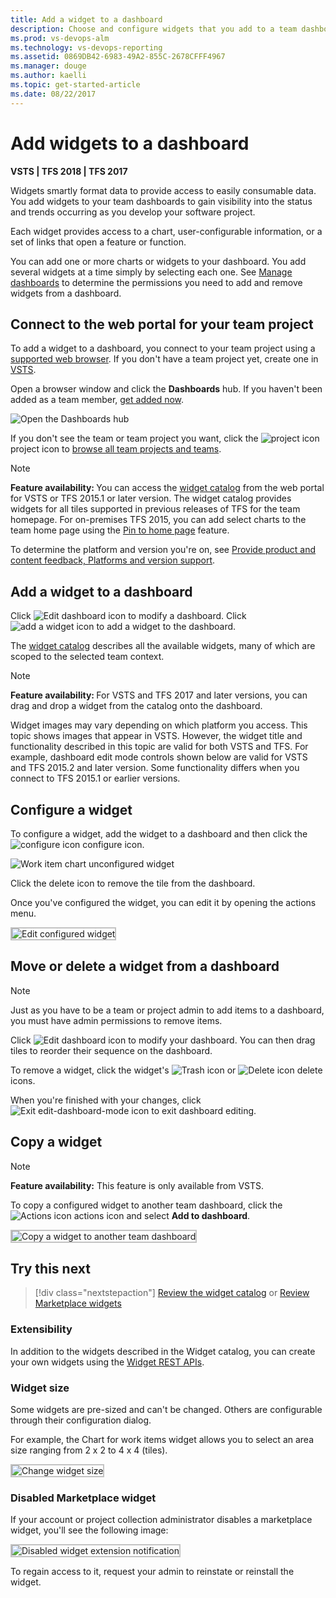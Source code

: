 ```yaml
---
title: Add a widget to a dashboard 
description: Choose and configure widgets that you add to a team dashboard  
ms.prod: vs-devops-alm
ms.technology: vs-devops-reporting
ms.assetid: 0869DB42-6983-49A2-855C-2678CFFF4967
ms.manager: douge
ms.author: kaelli
ms.topic: get-started-article
ms.date: 08/22/2017
---
```


# Add widgets to a dashboard

<b>VSTS | TFS 2018 | TFS 2017</b>  


Widgets smartly format data to provide access to easily consumable data. You add widgets to your team dashboards to gain visibility into the status and trends occurring as you develop your software project. 

Each widget provides access to a chart, user-configurable information, or a set of links that open a feature or function. 

You can add one or more charts or widgets to your dashboard. You add several widgets at a time simply by selecting each one. See [Manage dashboards](dashboards.md#manage) to determine the permissions you need to add and remove widgets from a dashboard.    


## Connect to the web portal for your team project 

To add a widget to a dashboard, you connect to your team project using a [supported web browser](../accounts/requirements.md#supported-browsers).  If you don't have a team project yet, create one in [VSTS](../accounts/create-account-with-personal-msa.md)<!--- or set one up in an [on-premises TFS](../accounts/create-team-project.md)-->.

Open a browser window and click the **Dashboards** hub. If you haven't been added as a team member, [get added now](../work/scale/multiple-teams.md#add-team-members).

![Open the Dashboards hub](_img/dashboards-go-to.png) 

If you don't see the team or team project you want, click the ![project icon](../work/_img/icons/project-icon.png) project icon to [browse all team projects and teams](../connect/account-home-pages.md).  

>[!NOTE]  
><b>Feature availability: </b> You can access the [widget catalog](widget-catalog.md) from the web portal for VSTS or TFS 2015.1 or later version. The widget catalog provides widgets for all tiles supported in previous releases of TFS for the team homepage. For on-premises TFS 2015, you can add select charts to the team home page using the [Pin to home page](team-dashboard.md) feature.   
>
>To determine the platform and version you're on, see [Provide product and content feedback, Platforms and version support](../provide-feedback.md#platform-version).   

## Add a widget to a dashboard  
 
Click ![Edit dashboard icon](_img/edit-dashboard-icon.png) to modify a dashboard. Click ![add a widget icon](_img/add-widget-icon.png) to add a widget to the dashboard.  

The [widget catalog](widget-catalog.md) describes all the available widgets, many of which are scoped to the selected team context.  

>[!NOTE]  
><b>Feature availability: </b>For VSTS and TFS 2017 and later versions, you can drag and drop a widget from the catalog onto the dashboard.    
>  
> Widget images may vary depending on which platform you access. This topic shows images that appear in VSTS. However, the widget title and functionality described in this topic are valid for both VSTS and TFS. For example, dashboard edit mode controls shown below are valid for VSTS and TFS 2015.2 and later version. Some functionality differs when you connect to TFS 2015.1 or earlier versions.  

## Configure a widget  

To configure a widget, add the widget to a dashboard and then click the ![configure icon](_img/icons/configure-icon.png) configure icon. 

![Work item chart unconfigured widget](_img/add-widget-configure-initial.png)  

Click the delete icon to remove the tile from the dashboard. 
 
Once you've configured the widget, you can edit it by opening the actions menu. 

<img src="_img/add-widget-configure.png" alt="Edit configured widget " style="border: 2px solid #C3C3C3;" /> 


## Move or delete a widget from a dashboard  

>[!NOTE]  
>Just as you have to be a team or project admin to add items to a dashboard, you must have admin permissions to remove items.  

Click ![Edit dashboard icon](_img/edit-dashboard-icon.png) to modify your dashboard. You can then drag tiles to reorder their sequence on the dashboard. 

To remove a widget, click the widget's ![Trash icon](_img/dashboard-trash-icon.png) or ![Delete icon](_img/dashboard-delete-icon.png) delete icons. 

When you're finished with your changes, click ![Exit edit-dashboard-mode icon](_img/exit-edit-dashboard-mode-icon.png) to exit dashboard editing.


## Copy a widget 

>[!NOTE]  
>**Feature availability:**  This feature is only available from VSTS.    

To copy a configured widget to another team dashboard, click the ![Actions icon](../work/_img/icons/actions-icon.png) actions icon and select **Add to dashboard**. 

<img src="_img/dashboards-copy-widget.png" alt="Copy a widget to another team dashboard" style="border: 2px solid #C3C3C3;" />  



## Try this next 

> [!div class="nextstepaction"]
> [Review the widget catalog](widget-catalog.md)
> or
> [Review Marketplace widgets](https://marketplace.visualstudio.com/search?term=widget&target=VSTS&category=All%20categories&sortBy=Relevance)


### Extensibility  
In addition to the widgets described in the Widget catalog, you can create your own widgets using the [Widget REST APIs](https://www.visualstudio.com/extend/develop/add-dashboard-widget). 

### Widget size

Some widgets are pre-sized and can't be changed. Others are configurable through their configuration dialog. 

For example, the Chart for work items widget allows you to select an area size ranging from 2 x 2  to 4 x 4 (tiles).  


<img src="_img/add-widget-size.png" alt="Change widget size" style="border: 2px solid #C3C3C3;" />  


### Disabled Marketplace widget 

If your account or project collection administrator disables a marketplace widget, you'll see the following image: 

<img src="_img/widget-catalog-disabled-widget.png" alt="Disabled widget extension notification" style="border: 2px solid #C3C3C3;" />   

To regain access to it, request your admin to reinstate or reinstall the widget.  